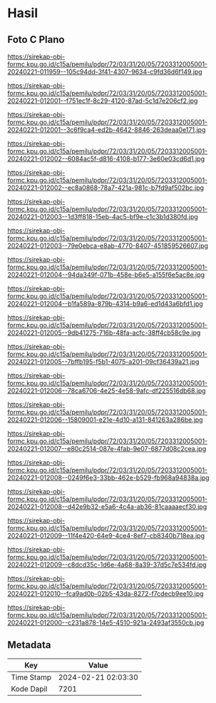# Hasil

## Foto C Plano

https://sirekap-obj-formc.kpu.go.id/c15a/pemilu/pdpr/72/03/31/20/05/7203312005001-20240221-011959--105c94dd-3f41-4307-9634-c9fd36d6f149.jpg

https://sirekap-obj-formc.kpu.go.id/c15a/pemilu/pdpr/72/03/31/20/05/7203312005001-20240221-012001--f751ec1f-8c29-4120-87ad-5c1d7e206cf2.jpg

https://sirekap-obj-formc.kpu.go.id/c15a/pemilu/pdpr/72/03/31/20/05/7203312005001-20240221-012001--3c6f9ca4-ed2b-4642-8846-263deaa0e171.jpg

https://sirekap-obj-formc.kpu.go.id/c15a/pemilu/pdpr/72/03/31/20/05/7203312005001-20240221-012002--6084ac5f-d816-4108-b177-3e60e03cd6d1.jpg

https://sirekap-obj-formc.kpu.go.id/c15a/pemilu/pdpr/72/03/31/20/05/7203312005001-20240221-012002--ec8a0868-78a7-421a-981c-b7fd9af502bc.jpg

https://sirekap-obj-formc.kpu.go.id/c15a/pemilu/pdpr/72/03/31/20/05/7203312005001-20240221-012003--1d3ff818-15eb-4ac5-bf9e-c1c3b1d380fd.jpg

https://sirekap-obj-formc.kpu.go.id/c15a/pemilu/pdpr/72/03/31/20/05/7203312005001-20240221-012003--79e0ebca-e8ab-4770-8407-451859526607.jpg

https://sirekap-obj-formc.kpu.go.id/c15a/pemilu/pdpr/72/03/31/20/05/7203312005001-20240221-012004--94da349f-071b-458e-b6e5-a155f6e5ac8e.jpg

https://sirekap-obj-formc.kpu.go.id/c15a/pemilu/pdpr/72/03/31/20/05/7203312005001-20240221-012004--b1fa589a-879b-4314-b9a6-ed1d43a6bfd1.jpg

https://sirekap-obj-formc.kpu.go.id/c15a/pemilu/pdpr/72/03/31/20/05/7203312005001-20240221-012005--9db41275-716b-48fa-acfc-38ff4cb58c9e.jpg

https://sirekap-obj-formc.kpu.go.id/c15a/pemilu/pdpr/72/03/31/20/05/7203312005001-20240221-012005--7bffb195-f5b1-4075-a201-09cf36439a21.jpg

https://sirekap-obj-formc.kpu.go.id/c15a/pemilu/pdpr/72/03/31/20/05/7203312005001-20240221-012006--78ca6706-4e25-4e58-9afc-df225516db68.jpg

https://sirekap-obj-formc.kpu.go.id/c15a/pemilu/pdpr/72/03/31/20/05/7203312005001-20240221-012006--15809001-e21e-4d10-a131-841263a286be.jpg

https://sirekap-obj-formc.kpu.go.id/c15a/pemilu/pdpr/72/03/31/20/05/7203312005001-20240221-012007--e80c2514-087e-4fab-9e07-6877d08c2cea.jpg

https://sirekap-obj-formc.kpu.go.id/c15a/pemilu/pdpr/72/03/31/20/05/7203312005001-20240221-012008--0249f6e3-33bb-462e-b529-fb968a94838a.jpg

https://sirekap-obj-formc.kpu.go.id/c15a/pemilu/pdpr/72/03/31/20/05/7203312005001-20240221-012008--d42e9b32-e5a6-4c4a-ab36-81caaaaecf30.jpg

https://sirekap-obj-formc.kpu.go.id/c15a/pemilu/pdpr/72/03/31/20/05/7203312005001-20240221-012009--11f4e420-64e9-4ce4-8ef7-cb8340b718ea.jpg

https://sirekap-obj-formc.kpu.go.id/c15a/pemilu/pdpr/72/03/31/20/05/7203312005001-20240221-012009--c8dcd35c-1d6e-4a68-8a39-37d5c7e534fd.jpg

https://sirekap-obj-formc.kpu.go.id/c15a/pemilu/pdpr/72/03/31/20/05/7203312005001-20240221-012010--fca9ad0b-02b5-43da-8272-f7cdecb9ee10.jpg

https://sirekap-obj-formc.kpu.go.id/c15a/pemilu/pdpr/72/03/31/20/05/7203312005001-20240221-012000--c231a878-14e5-4510-921a-2493af3550cb.jpg


## Metadata

| Key        | Value               |
| ---------- | ------------------- |
| Time Stamp | 2024-02-21 02:03:30 |
| Kode Dapil | 7201                |



